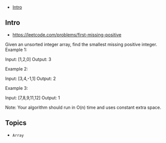 - [Intro](#intro)

## Intro

- https://leetcode.com/problems/first-missing-positive

Given an unsorted integer array, find the smallest missing positive integer.
Example 1:

Input: [1,2,0]
Output: 3

Example 2:

Input: [3,4,-1,1]
Output: 2

Example 3:

Input: [7,8,9,11,12]
Output: 1

Note:
Your algorithm should run in O(n) time and uses constant extra space.


## Topics

- `Array`


